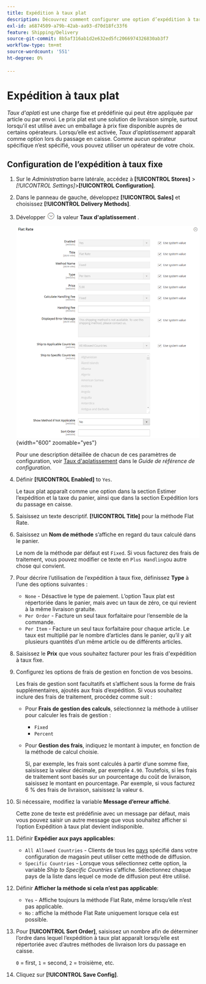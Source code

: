```yaml
---
title: Expédition à taux plat
description: Découvrez comment configurer une option d’expédition à tarif fixe pour votre magasin.
exl-id: a6874509-a79b-42ab-aa93-d70d18fc33f6
feature: Shipping/Delivery
source-git-commit: 8b5af316ab1d2e632ed5fc2066974326830ab3f7
workflow-type: tm+mt
source-wordcount: '551'
ht-degree: 0%

---
```


# Expédition à taux plat

_Taux d&#39;aplati_ est une charge fixe et prédéfinie qui peut être appliquée par article ou par envoi. Le prix plat est une solution de livraison simple, surtout lorsqu&#39;il est utilisé avec un emballage à prix fixe disponible auprès de certains opérateurs. Lorsqu’elle est activée, _Taux d&#39;aplatissement_ apparaît comme option lors du passage en caisse. Comme aucun opérateur spécifique n’est spécifié, vous pouvez utiliser un opérateur de votre choix.

## Configuration de l’expédition à taux fixe

1. Sur le _Administration_ barre latérale, accédez à **[!UICONTROL Stores]** > _[!UICONTROL Settings]_>**[!UICONTROL Configuration]**.

1. Dans le panneau de gauche, développez **[!UICONTROL Sales]** et choisissez **[!UICONTROL Delivery Methods]**.

1. Développer ![Sélecteur d’extension](../assets/icon-display-expand.png) la valeur **Taux d&#39;aplatissement** .

   ![Taux d&#39;aplatissement](../configuration-reference/sales/assets/delivery-methods-flat-rate.png){width="600" zoomable="yes"}

   Pour une description détaillée de chacun de ces paramètres de configuration, voir [Taux d&#39;aplatissement](../configuration-reference/sales/delivery-methods.md#flat-rate) dans le _Guide de référence de configuration_.

1. Définir **[!UICONTROL Enabled]** to `Yes`.

   Le taux plat apparaît comme une option dans la section Estimer l’expédition et la taxe du panier, ainsi que dans la section Expédition lors du passage en caisse.

1. Saisissez un texte descriptif. **[!UICONTROL Title]** pour la méthode Flat Rate.

1. Saisissez un **Nom de méthode** s’affiche en regard du taux calculé dans le panier.

   Le nom de la méthode par défaut est `Fixed`. Si vous facturez des frais de traitement, vous pouvez modifier ce texte en `Plus Handling`ou autre chose qui convient.

1. Pour décrire l’utilisation de l’expédition à taux fixe, définissez **Type** à l’une des options suivantes :

   - `None` - Désactive le type de paiement. L’option Taux plat est répertoriée dans le panier, mais avec un taux de zéro, ce qui revient à la même livraison gratuite.
   - `Per Order` - Facture un seul taux forfaitaire pour l’ensemble de la commande.
   - `Per Item` - Facture un seul taux forfaitaire pour chaque article. Le taux est multiplié par le nombre d’articles dans le panier, qu’il y ait plusieurs quantités d’un même article ou de différents articles.

1. Saisissez le **Prix** que vous souhaitez facturer pour les frais d&#39;expédition à taux fixe.

1. Configurez les options de frais de gestion en fonction de vos besoins.

   Les frais de gestion sont facultatifs et s’affichent sous la forme de frais supplémentaires, ajoutés aux frais d’expédition. Si vous souhaitez inclure des frais de traitement, procédez comme suit :

   - Pour **Frais de gestion des calculs**, sélectionnez la méthode à utiliser pour calculer les frais de gestion :

      - `Fixed`
      - `Percent`

   - Pour **Gestion des frais**, indiquez le montant à imputer, en fonction de la méthode de calcul choisie.

     Si, par exemple, les frais sont calculés à partir d’une somme fixe, saisissez la valeur décimale, par exemple `4.90`. Toutefois, si les frais de traitement sont basés sur un pourcentage du coût de livraison, saisissez le montant en pourcentage. Par exemple, si vous facturez 6 % des frais de livraison, saisissez la valeur `6`.

1. Si nécessaire, modifiez la variable **Message d’erreur affiché**.

   Cette zone de texte est prédéfinie avec un message par défaut, mais vous pouvez saisir un autre message que vous souhaitez afficher si l’option Expédition à taux plat devient indisponible.

1. Définir **Expédier aux pays applicables**:

   - `All Allowed Countries` - Clients de tous les [pays](../getting-started/store-details.md#country-options) spécifié dans votre configuration de magasin peut utiliser cette méthode de diffusion.
   - `Specific Countries` - Lorsque vous sélectionnez cette option, la variable _Ship to Specific Countries_ s’affiche. Sélectionnez chaque pays de la liste dans lequel ce mode de diffusion peut être utilisé.

1. Définir **Afficher la méthode si cela n’est pas applicable**:

   - `Yes` - Affiche toujours la méthode Flat Rate, même lorsqu’elle n’est pas applicable.
   - `No` : affiche la méthode Flat Rate uniquement lorsque cela est possible.

1. Pour **[!UICONTROL Sort Order]**, saisissez un nombre afin de déterminer l’ordre dans lequel l’expédition à taux plat apparaît lorsqu’elle est répertoriée avec d’autres méthodes de livraison lors du passage en caisse.

   `0` = first, `1` = second, `2` = troisième, etc.

1. Cliquez sur **[!UICONTROL Save Config]**.
